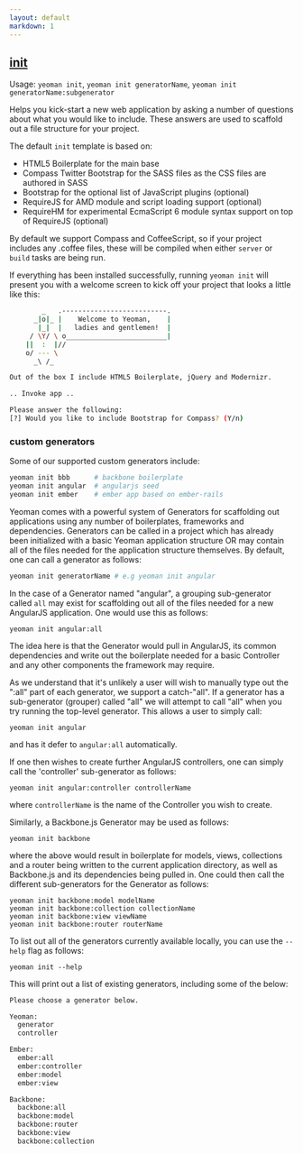 ```yaml
---
layout: default
markdown: 1
---
```


## <a href="#init" name="init">init</a>

Usage: `yeoman init`, `yeoman init generatorName`, `yeoman init generatorName:subgenerator`

Helps you kick-start a new web application by asking a number of questions about what you would like to include. These answers are used to scaffold out a file structure for your project.

The default `init` template is based on:

* HTML5 Boilerplate for the main base
* Compass Twitter Bootstrap for the SASS files as the CSS files are authored in SASS
* Bootstrap for the optional list of JavaScript plugins (optional)
* RequireJS for AMD module and script loading support (optional)
* RequireHM for experimental EcmaScript 6 module syntax support on top of RequireJS (optional)

By default we support Compass and CoffeeScript, so if your project includes any .coffee files, these will be compiled when either `server` or `build` tasks are being run.

If everything has been installed successfully, running `yeoman init` will present you with a welcome screen to kick off your project that looks a little like this:

```sh
        _   .--------------------------.
      _|o|_ |    Welcome to Yeoman,    |
       |_|  |   ladies and gentlemen!  |
     / \Y/ \ o_________________________|
    ||  :  |//
    o/ --- \
      _\ /_

Out of the box I include HTML5 Boilerplate, jQuery and Modernizr.

.. Invoke app ..

Please answer the following:
[?] Would you like to include Bootstrap for Compass? (Y/n)
```

### custom generators

Some of our supported custom generators include:

```sh
yeoman init bbb      # backbone boilerplate
yeoman init angular  # angularjs seed
yeoman init ember    # ember app based on ember-rails
```

Yeoman comes with a powerful system of Generators for scaffolding out applications using any number of boilerplates, frameworks and dependencies. Generators can be called in a project which has already been initialized with a basic Yeoman application structure OR may contain all of the files needed for the application structure themselves. By default, one can call a generator as follows:

```sh
yeoman init generatorName # e.g yeoman init angular
```

In the case of a Generator named "angular", a grouping sub-generator called `all` may exist for scaffolding out all of the files needed for a new AngularJS application. One would use this as follows:

    yeoman init angular:all

The idea here is that the Generator would pull in AngularJS, its common dependencies and write out the boilerplate needed for a basic Controller and any other components the framework may require.

As we understand that it's unlikely a user will wish to manually type out the ":all" part of each generator, we support a catch-"all". If a generator has a sub-generator (grouper) called "all" we will attempt to call "all" when you try running the top-level generator. This allows a user to simply call:

    yeoman init angular

and has it defer to `angular:all` automatically.

If one then wishes to create further AngularJS controllers, one can simply call the 'controller' sub-generator as follows:

    yeoman init angular:controller controllerName

where `controllerName` is the name of the Controller you wish to create.

Similarly, a Backbone.js Generator may be used as follows:

    yeoman init backbone

where the above would result in boilerplate for models, views, collections and a router being written to the current application directory, as well as Backbone.js and its dependencies being pulled in. One could then call the different sub-generators for the Generator as follows:

    yeoman init backbone:model modelName
    yeoman init backbone:collection collectionName
    yeoman init backbone:view viewName
    yeoman init backbone:router routerName

To list out all of the generators currently available locally, you can use the `--help` flag as follows:

    yeoman init --help

This will print out a list of existing generators, including some of the below:

```sh
Please choose a generator below.

Yeoman:
  generator
  controller

Ember:
  ember:all
  ember:controller
  ember:model
  ember:view

Backbone:
  backbone:all
  backbone:model
  backbone:router
  backbone:view
  backbone:collection
```
